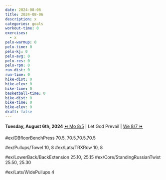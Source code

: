 ```yaml
---
date: 2024-08-06
title: 2024-08-06
description: x
categories: goals
workout-time: 0
exercises:
  - x
pelo-warmup: 0
pelo-time: 0
pelo-kj: 0
pelo-avg: 0
pelo-res: 0
pelo-rpm: 0
run-dist: 0
run-time: 0
hike-dist: 0
hike-elev: 0
hike-time: 0
basketball-time: 0
bike-dist: 0
bike-time: 0
bike-elev: 0
draft: false
---
```

**Tuesday, August 6th, 2024**
[⏪ Mo 8/5](goals/2024-08-05) | Let God Prevail | [We 8/7 ⏩](goals/2024-08-07)


#ex/DBfloorBenchPress 70.5, 70.5,70.5.70.5

#ex/Pullups/Towel 10, 8
#ex/Lats/TRXRow 10, 8

#ex/LowerBack/BackExtension 25.10, 25.15
#ex/Core/StandingRussianTwist 25.50, 25.30

#ex/Lats/WidePullups 4
